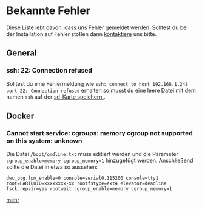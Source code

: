 # Bekannte Fehler

Diese Liste lebt davon, dass uns Fehler gemeldet werden. Solltest du bei der Installation auf Fehler stoßen dann [kontaktiere](../CONTACT.md) uns bitte.

## General

### ssh: 22: Connection refused

Solltest du eine Fehlermeldung wie `ssh: connect to host 192.168.1.248 port 22: Connection refused` erhalten so musst du eine leere Datei mit dem namen `ssh` auf der [sd-Karte speichern.](https://raspberrypi.stackexchange.com/questions/58478/ssh-not-working-with-fresh-install).

## Docker

### Cannot start service: cgroups: memory cgroup not supported on this system: unknown

Die Datei `/boot/cmdline.txt` muss editiert werden und die Parameter `cgroup_enable=memory cgroup_memory=1` hinzugefügt werden.
Anschließend sollte die Datei in etwa so aussehen:

```
dwc_otg.lpm_enable=0 console=serial0,115200 console=tty1 root=PARTUUID=xxxxxxxx-xx rootfstype=ext4 elevator=deadline fsck.repair=yes rootwait cgroup_enable=memory cgroup_memory=1
```

[mehr](https://github.com/moby/moby/issues/35587)
